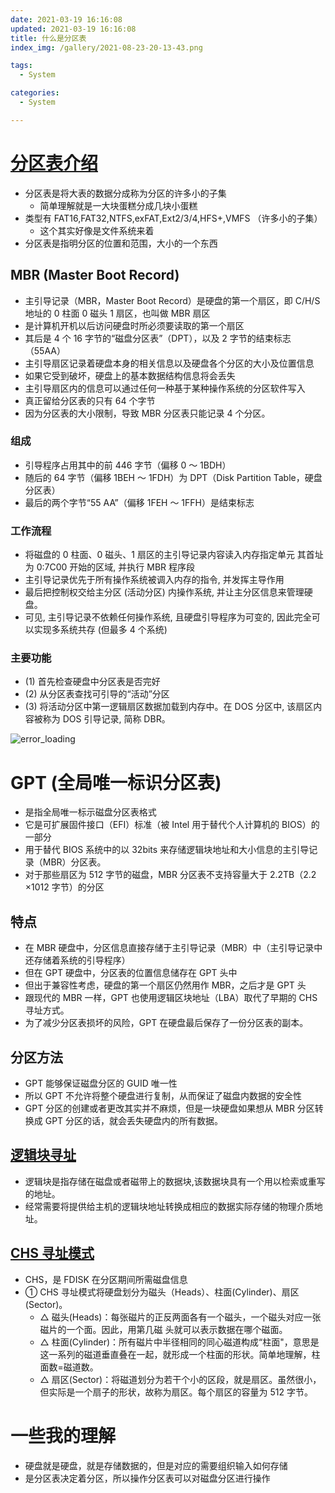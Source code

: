 ```yaml
---
date: 2021-03-19 16:16:08
updated: 2021-03-19 16:16:08
title: 什么是分区表
index_img: /gallery/2021-08-23-20-13-43.png

tags:
  - System

categories:
  - System

---
```


# [分区表介绍](https://zh.wikipedia.org/wiki/%E5%88%86%E5%8C%BA%E8%A1%A8)

- 分区表是将大表的数据分成称为分区的许多小的子集
  - 简单理解就是一大块蛋糕分成几块小蛋糕
- 类型有 FAT16,FAT32,NTFS,exFAT,Ext2/3/4,HFS+,VMFS （许多小的子集）
  - 这个其实好像是文件系统来着
- 分区表是指明分区的位置和范围，大小的一个东西

## MBR (Master Boot Record)

- 主引导记录（MBR，Master Boot Record）是硬盘的第一个扇区，即 C/H/S 地址的 0 柱面 0 磁头 1 扇区，也叫做 MBR 扇区
- 是计算机开机以后访问硬盘时所必须要读取的第一个扇区
- 其后是 4 个 16 字节的“磁盘分区表”（DPT），以及 2 字节的结束标志（55AA）
- 主引导扇区记录着硬盘本身的相关信息以及硬盘各个分区的大小及位置信息
- 如果它受到破坏，硬盘上的基本数据结构信息将会丢失
- 主引导扇区内的信息可以通过任何一种基于某种操作系统的分区软件写入
- 真正留给分区表的只有 64 个字节
- 因为分区表的大小限制，导致 MBR 分区表只能记录 4 个分区。

### 组成

- 引导程序占用其中的前 446 字节（偏移 0 ～ 1BDH）
- 随后的 64 字节（偏移 1BEH ～ 1FDH）为 DPT（Disk Partition Table，硬盘分区表）
- 最后的两个字节“55 AA”（偏移 1FEH ～ 1FFH）是结束标志

### 工作流程

- 将磁盘的 0 柱面、0 磁头、1 扇区的主引导记录内容读入内存指定单元 其首址为 0:7C00 开始的区域, 并执行 MBR 程序段
- 主引导记录优先于所有操作系统被调入内存的指令, 并发挥主导作用
- 最后把控制权交给主分区 (活动分区) 内操作系统, 并让主分区信息来管理硬盘。
- 可见, 主引导记录不依赖任何操作系统, 且硬盘引导程序为可变的, 因此完全可以实现多系统共存 (但最多 4 个系统)

### 主要功能

- (1) 首先检查硬盘中分区表是否完好
- (2) 从分区表查找可引导的“活动”分区
- (3) 将活动分区中第一逻辑扇区数据加载到内存中。在 DOS 分区中, 该扇区内容被称为 DOS 引导记录, 简称 DBR。

![error_loading](/gallery/2021-03-19-16-22-50.png)

# GPT (全局唯一标识分区表)

- 是指全局唯一标示磁盘分区表格式
- 它是可扩展固件接口（EFI）标准（被 Intel 用于替代个人计算机的 BIOS）的一部分
- 用于替代 BIOS 系统中的以 32bits 来存储逻辑块地址和大小信息的主引导记录（MBR）分区表。
- 对于那些扇区为 512 字节的磁盘，MBR 分区表不支持容量大于 2.2TB（2.2 ×1012 字节）的分区

## 特点

- 在 MBR 硬盘中，分区信息直接存储于主引导记录（MBR）中（主引导记录中还存储着系统的引导程序）
- 但在 GPT 硬盘中，分区表的位置信息储存在 GPT 头中
- 但出于兼容性考虑，硬盘的第一个扇区仍然用作 MBR，之后才是 GPT 头
- 跟现代的 MBR 一样，GPT 也使用逻辑区块地址（LBA）取代了早期的 CHS 寻址方式。
- 为了减少分区表损坏的风险，GPT 在硬盘最后保存了一份分区表的副本。

## 分区方法

- GPT 能够保证磁盘分区的 GUID 唯一性
- 所以 GPT 不允许将整个硬盘进行复制，从而保证了磁盘内数据的安全性
- GPT 分区的创建或者更改其实并不麻烦，但是一块硬盘如果想从 MBR 分区转换成 GPT 分区的话，就会丢失硬盘内的所有数据。

## [逻辑块寻址](https://baike.baidu.com/item/%E9%80%BB%E8%BE%91%E5%9D%97%E5%AF%BB%E5%9D%80/18435165)

- 逻辑块是指存储在磁盘或者磁带上的数据块,该数据块具有一个用以检索或重写的地址。
- 经常需要将提供给主机的逻辑块地址转换成相应的数据实际存储的物理介质地址。

## [CHS 寻址模式](https://baike.baidu.com/item/CHS/3794705)

- CHS，是 FDISK 在分区期间所需磁盘信息
- ① CHS 寻址模式将硬盘划分为磁头（Heads）、柱面(Cylinder)、扇区(Sector)。
  - △ 磁头(Heads)：每张磁片的正反两面各有一个磁头，一个磁头对应一张磁片的一个面。因此，用第几磁 头就可以表示数据在哪个磁面。
  - △ 柱面(Cylinder)：所有磁片中半径相同的同心磁道构成“柱面"，意思是这一系列的磁道垂直叠在一起，就形成一个柱面的形状。简单地理解，柱面数=磁道数。
  - △ 扇区(Sector)：将磁道划分为若干个小的区段，就是扇区。虽然很小，但实际是一个扇子的形状，故称为扇区。每个扇区的容量为 512 字节。

# 一些我的理解

- 硬盘就是硬盘，就是存储数据的，但是对应的需要组织输入如何存储
- 是分区表决定着分区，所以操作分区表可以对磁盘分区进行操作
